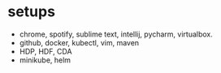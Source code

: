 # setups
* chrome, spotify, sublime text, intellij, pycharm, virtualbox.
* github, docker, kubectl, vim, maven
* HDP, HDF, CDA
* minikube, helm
